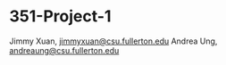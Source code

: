 # 351-Project-1

Jimmy Xuan,   jimmyxuan@csu.fullerton.edu
Andrea Ung,   andreaung@csu.fullerton.edu

